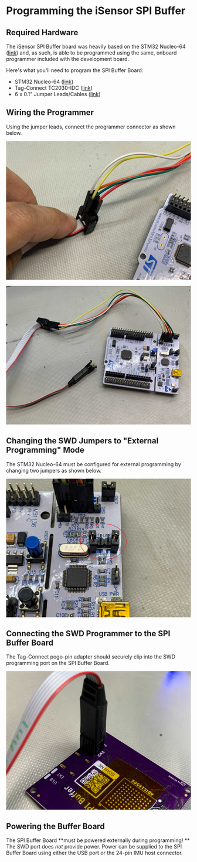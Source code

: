 # Programming the iSensor SPI Buffer

## Required Hardware

The iSensor SPI Buffer board was heavily based on the STM32 Nucleo-64 ([link](https://www.st.com/en/evaluation-tools/nucleo-f303re.html)) and, as such, is able to be programmed using the same, onboard programmer included with the development board. 

Here's what you'll need to program the SPI Buffer Board:

- STM32 Nucleo-64 ([link](https://www.st.com/en/evaluation-tools/nucleo-f303re.html)) 
- Tag-Connect TC2030-IDC ([link](https://www.tag-connect.com/product/tc2030-idc-6-pin-tag-connect-plug-of-nails-spring-pin-cable-with-legs))
- 6 x 0.1" Jumper Leads/Cables ([link](https://www.amazon.com/Premium-Breadboard-Jumper-100-Pack-Hellotronics/dp/B07GJJRH3M))

## Wiring the Programmer

Using the jumper leads, connect the programmer connector as shown below. 

![SWD Connector Wiring](https://raw.githubusercontent.com/ajn96/iSensor-SPI-Buffer/master/img/swd_connector_pinout.jpg)

![SWD STM32 Wiring](https://raw.githubusercontent.com/ajn96/iSensor-SPI-Buffer/master/img/swd_stm32_board.jpg)

## Changing the SWD Jumpers to "External Programming" Mode

The STM32 Nucleo-64 must be configured for external programming by changing two jumpers as shown below.

![SWD STM32 External Programming Jumpers](https://raw.githubusercontent.com/ajn96/iSensor-SPI-Buffer/master/img/swd_programmer_jumpers.jpg)

## Connecting the SWD Programmer to the SPI Buffer Board

The Tag-Connect pogo-pin adapter should securely clip into the SWD programming port on the SPI Buffer Board.

![SWD Tag-Connect Connector](https://raw.githubusercontent.com/ajn96/iSensor-SPI-Buffer/master/img/swd_buffer_board_connector.jpg)

## Powering the Buffer Board

The SPI Buffer Board **must be powered externally during programming! ** The SWD port does *not* provide power. Power can be supplied to the SPI Buffer Board using either the USB port or the 24-pin IMU host connector. 

